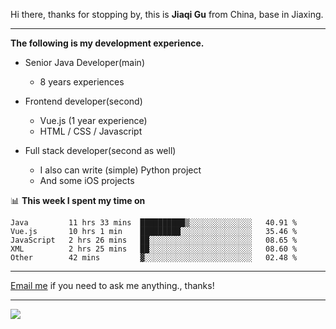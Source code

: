 Hi there, thanks for stopping by, this is **Jiaqi Gu** from China, base in Jiaxing.

---

**The following is my development experience.**

- Senior Java Developer(main)
  - 8 years experiences

- Frontend developer(second)
  - Vue.js (1 year experience)
  - HTML / CSS / Javascript
  
- Full stack developer(second as well)
  - I also can write (simple) Python project
  - And some iOS projects

📊 **This week I spent my time on**
<!--START_SECTION:waka-->
```text
Java         11 hrs 33 mins  ██████████▒░░░░░░░░░░░░░░   40.91 % 
Vue.js       10 hrs 1 min    █████████░░░░░░░░░░░░░░░░   35.46 % 
JavaScript   2 hrs 26 mins   ██░░░░░░░░░░░░░░░░░░░░░░░   08.65 % 
XML          2 hrs 25 mins   ██░░░░░░░░░░░░░░░░░░░░░░░   08.60 % 
Other        42 mins         ▓░░░░░░░░░░░░░░░░░░░░░░░░   02.48 % 
```
<!--END_SECTION:waka-->

---

[Email me](mailto:droidqw@gmail.com?subject=Hiring_from_GitHub) if you need to ask me anything., thanks!

---

![]( https://visitor-badge.glitch.me/badge?page_id=githubgujiaqi)
